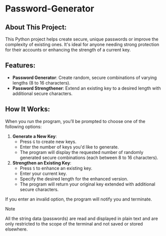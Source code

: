 # Password-Generator

## About This Project:
This Python project helps create secure, unique passwords or improve the complexity of existing ones. It's ideal for anyone needing strong protection for their accounts or enhancing the strength of a current key.

## Features:
* __Password Generator__: Create random, secure combinations of varying lengths (8 to 16 characters).
* __Password Strengthener__: Extend an existing key to a desired length with additional secure characters.

## How It Works:
When you run the program, you’ll be prompted to choose one of the following options:

1. __Generate a New Key__:
   * Press `G` to create new keys.
   * Enter the number of keys you'd like to generate.
   * The program will display the requested number of randomly generated secure combinations (each between 8 to 16 characters).
2. __Strengthen an Existing Key__:
   * Press `S` to enhance an existing key.
   * Enter your current key.
   * Specify the desired length for the enhanced version.
   * The program will return your original key extended with additional secure characters.

If you enter an invalid option, the program will notify you and terminate.

> [!NOTE]
> All the string data (passwords) are read and displayed in plain text and are only restricted to the scope of the terminal and not saved or stored elsewhere. 
